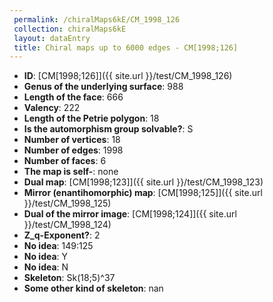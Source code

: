 ```yaml
--- 
 permalink: /chiralMaps6kE/CM_1998_126 
 collection: chiralMaps6kE
 layout: dataEntry
 title: Chiral maps up to 6000 edges - CM[1998;126]
---
```


- **ID**: [CM[1998;126]]({{ site.url }}/test/CM_1998_126)
- **Genus of the underlying surface**: 988
- **Length of the face**: 666
- **Valency**: 222
- **Length of the Petrie polygon**: 18
- **Is the automorphism group solvable?**: S
- **Number of vertices**: 18
- **Number of edges**: 1998
- **Number of faces**: 6
- **The map is self-**: none
- **Dual map**: [CM[1998;123]]({{ site.url }}/test/CM_1998_123)
- **Mirror (enantihomorphic) map**: [CM[1998;125]]({{ site.url }}/test/CM_1998_125)
- **Dual of the mirror image**: [CM[1998;124]]({{ site.url }}/test/CM_1998_124)
- **Z_q-Exponent?**: 2
- **No idea**:  149:125
- **No idea**: Y
- **No idea**: N
- **Skeleton**: Sk(18;5)^37
- **Some other kind of skeleton**: nan
